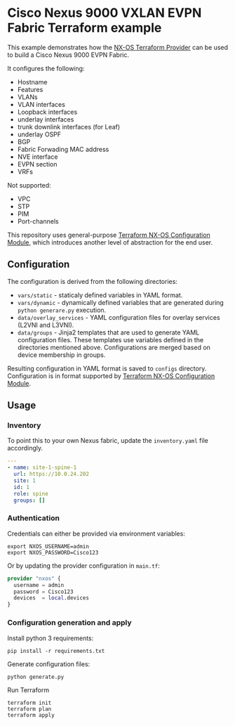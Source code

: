 # Cisco Nexus 9000 VXLAN EVPN Fabric Terraform example

This example demonstrates how the [NX-OS Terraform Provider](https://registry.terraform.io/providers/netascode/nxos/latest/docs) can be used to build a Cisco Nexus 9000 EVPN Fabric.

It configures the following:
- Hostname
- Features
- VLANs
- VLAN interfaces
- Loopback interfaces
- underlay interfaces
- trunk downlink interfaces (for Leaf)
- underlay OSPF
- BGP
- Fabric Forwading MAC address
- NVE interface
- EVPN section
- VRFs

Not supported:
- VPC
- STP
- PIM
- Port-channels

This repository uses general-purpose [Terraform NX-OS Configuration Module](https://github.com/netascode/terraform-nxos-config), which introduces another level of abstraction for the end user.

## Configuration

The configuration is derived from the following directories:

- `vars/static` - staticaly defined variables in YAML format.
- `vars/dynamic` - dynamically defined variables that are generated during `python generare.py` execution.
- `data/overlay_services` - YAML configuration files for overlay services (L2VNI and L3VNI).
- `data/groups` - Jinja2 templates that are used to generate YAML configuration files. These templates use variables defined in the directories mentioned above. Configurations are merged based on device membership in groups.

Resulting configuration in YAML format is saved to `configs` directory. Configuration is in format supported by [Terraform NX-OS Configuration Module](https://github.com/netascode/terraform-nxos-config).

## Usage

### Inventory
To point this to your own Nexus fabric, update the `inventory.yaml` file accordingly.

```yaml
---
- name: site-1-spine-1
  url: https://10.0.24.202
  site: 1
  id: 1
  role: spine
  groups: []
```

### Authentication
Credentials can either be provided via environment variables:

```shell
export NXOS_USERNAME=admin
export NXOS_PASSWORD=Cisco123
```

Or by updating the provider configuration in `main.tf`:

```terraform
provider "nxos" {
  username = admin
  password = Cisco123
  devices  = local.devices
}
```

### Configuration generation and apply

Install python 3 requirements:
```shell
pip install -r requirements.txt
```

Generate configuration files:
```shell
python generate.py
```

Run Terraform
```shell
terraform init
terraform plan
terraform apply
```